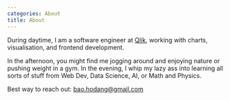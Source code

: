 ```yaml
---
categories: About
title: About
---
```


During daytime, I am a software engineer at [Qlik](https://www.qlik.com/us/), working with charts, visualisation, and frontend development.

In the afternoon, you might find me jogging around and enjoying nature or pushing weight in a gym. In the evening, I whip my lazy ass into learning all sorts of stuff from Web Dev, Data Science, AI, or Math and Physics. 

Best way to reach out: [bao.hodang@gmail.com](mailto:bao.hodang@gmail.com)